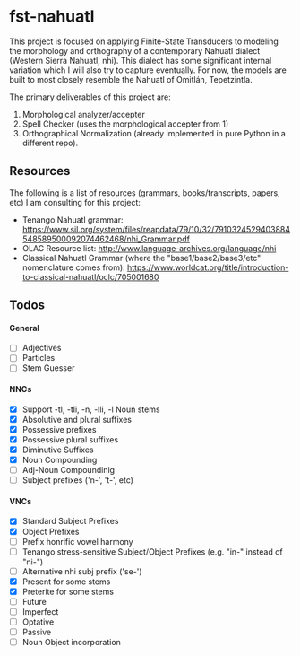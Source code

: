 # fst-nahuatl
This project is focused on applying Finite-State Transducers to modeling the 
morphology and orthography of a contemporary Nahuatl dialect (Western Sierra Nahuatl, nhi). 
This dialect has some significant internal variation which I will also try to 
capture eventually. For now, the models are built to most closely resemble the 
Nahuatl of Omitlán, Tepetzintla.

The primary deliverables of this project are:
1. Morphological analyzer/accepter
2. Spell Checker (uses the morphological accepter from 1)
3. Orthographical Normalization (already implemented in pure Python in a different repo).

## Resources
The following is a list of resources (grammars, books/transcripts, papers, etc) I am consulting for this project:
* Tenango Nahuatl grammar: https://www.sil.org/system/files/reapdata/79/10/32/7910324529403884548589500092074462468/nhi_Grammar.pdf
* OLAC Resource list: http://www.language-archives.org/language/nhi
* Classical Nahuatl Grammar (where the "base1/base2/base3/etc" nomenclature comes from): https://www.worldcat.org/title/introduction-to-classical-nahuatl/oclc/705001680

## Todos

#### General
- [ ] Adjectives
- [ ] Particles
- [ ] Stem Guesser

#### NNCs
- [x] Support -tl, -tli, -n, -lli, -l Noun stems
- [x] Absolutive and plural suffixes
- [x] Possessive prefixes
- [x] Possessive plural suffixes
- [x] Diminutive Suffixes
- [x] Noun Compounding
- [ ] Adj-Noun Compoundinig
- [ ] Subject prefixes ('n-', 't-', etc)

#### VNCs
- [x] Standard Subject Prefixes
- [x] Object Prefixes
- [ ] Prefix honrific vowel harmony
- [ ] Tenango stress-sensitive Subject/Object Prefixes (e.g. "in-" instead of "ni-")
- [ ] Alternative nhi subj prefix ('se-')
- [x] Present for some stems
- [x] Preterite for some stems
- [ ] Future
- [ ] Imperfect
- [ ] Optative
- [ ] Passive
- [ ] Noun Object incorporation
